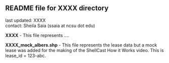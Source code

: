 ## README file for XXXX directory ##

last updated: XXXX<br/>
contact: Sheila Saia (ssaia at ncsu dot edu)

**XXXX** - This file represents ....

**XXXX_mock_albers.shp** - This file represents the lease data but a mock lease was added for the making of the ShellCast How it Works video. This is lease_id = 123-abc.
